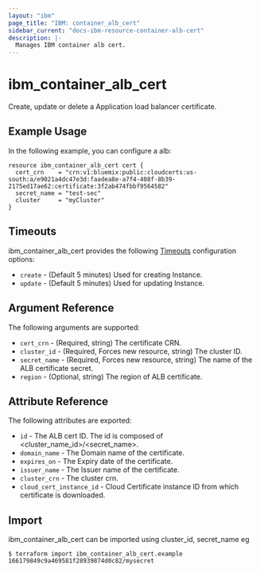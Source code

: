 ```yaml
---
layout: "ibm"
page_title: "IBM: container_alb_cert"
sidebar_current: "docs-ibm-resource-container-alb-cert"
description: |-
  Manages IBM container alb cert.
---
```


# ibm\_container_alb_cert

Create, update or delete a Application load balancer certificate. 

## Example Usage

In the following example, you can configure a alb:

```hcl
resource ibm_container_alb_cert cert {
  cert_crn    = "crn:v1:bluemix:public:cloudcerts:us-south:a/e9021a4dc47e3d:faadea8e-a7f4-408f-8b39-2175ed17ae62:certificate:3f2ab474fbbf9564582"
  secret_name = "test-sec"
  cluster     = "myCluster"
}

```

## Timeouts

ibm_container_alb_cert provides the following [Timeouts](https://www.terraform.io/docs/configuration/resources.html#timeouts) configuration options:

* `create` - (Default 5 minutes) Used for creating Instance.
* `update` - (Default 5 minutes) Used for updating Instance.

## Argument Reference

The following arguments are supported:

* `cert_crn` - (Required, string) The certificate CRN.
* `cluster_id` - (Required, Forces new resource, string)  The cluster ID.
* `secret_name` - (Required, Forces new resource, string) The name of the ALB certificate secret. 
* `region` - (Optional, string) The region of ALB certificate.

## Attribute Reference

The following attributes are exported:

* `id` - The ALB cert ID. The id is composed of \<cluster_name_id\>/\<secret_name\>.<br/>
* `domain_name` - The Domain name of the certificate.
* `expires_on` - The Expiry date of the certificate.
* `issuer_name` - The Issuer name of the certificate.
* `cluster_crn` - The cluster crn.
* `cloud_cert_instance_id` - Cloud Certificate instance ID from which certificate is downloaded.

## Import

ibm_container_alb_cert can be imported using cluster_id, secret_name eg

```
$ terraform import ibm_container_alb_cert.example 166179849c9a469581f28939874d0c82/mysecret